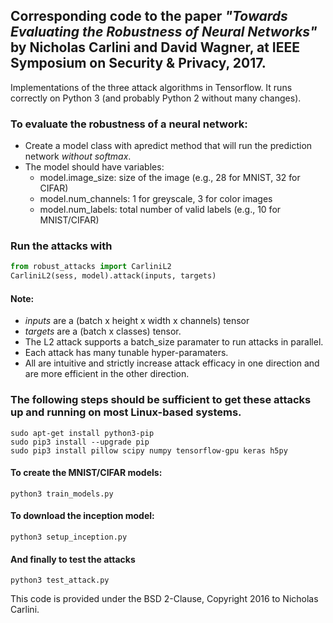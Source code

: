 ## Corresponding code to the paper <i>"Towards Evaluating the Robustness of Neural Networks"</i> by Nicholas Carlini and David Wagner, at IEEE Symposium on Security & Privacy, 2017.

Implementations of the three attack algorithms in Tensorflow. It runs correctly
on Python 3 (and probably Python 2 without many changes).

### To evaluate the robustness of a neural network:
* Create a model class with apredict method that will run the prediction network *without softmax*.
* The model should have variables:
    - model.image_size: size of the image (e.g., 28 for MNIST, 32 for CIFAR)
    - model.num_channels: 1 for greyscale, 3 for color images
    - model.num_labels: total number of valid labels (e.g., 10 for MNIST/CIFAR)

### Run the attacks with

```python
from robust_attacks import CarliniL2
CarliniL2(sess, model).attack(inputs, targets)
```

#### Note:
* <i>inputs</i> are a (batch x height x width x channels) tensor
* <i>targets</i> are a (batch x classes) tensor.
* The L2 attack supports a batch_size paramater to run attacks in parallel.
* Each attack has many tunable hyper-paramaters.
* All are intuitive and strictly increase attack efficacy in one direction and are more efficient in the other direction.

### The following steps should be sufficient to get these attacks up and running on most Linux-based systems.

```shell
sudo apt-get install python3-pip
sudo pip3 install --upgrade pip
sudo pip3 install pillow scipy numpy tensorflow-gpu keras h5py
```

#### To create the MNIST/CIFAR models:

```shell
python3 train_models.py
```

#### To download the inception model:

```shell
python3 setup_inception.py
```

#### And finally to test the attacks

```shell
python3 test_attack.py
```

This code is provided under the BSD 2-Clause, Copyright 2016 to Nicholas Carlini.
